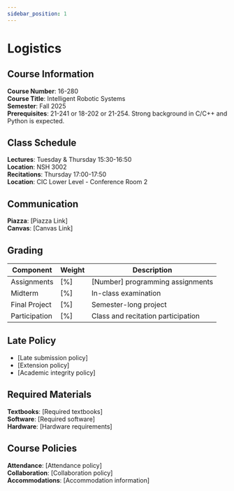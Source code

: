 ```yaml
---
sidebar_position: 1
---
```


# Logistics

## Course Information

**Course Number**: 16-280  
**Course Title**: Intelligent Robotic Systems  
**Semester**: Fall 2025  
**Prerequisites**: 21-241 or 18-202 or 21-254. Strong background in C/C++ and Python is expected.  

## Class Schedule

**Lectures**: Tuesday & Thursday 15:30-16:50  
**Location**: NSH 3002  
**Recitations**: Thursday 17:00-17:50  
**Location**: CIC Lower Level - Conference Room 2  

## Communication

**Piazza**: [Piazza Link]  
**Canvas**: [Canvas Link]  

## Grading

| Component | Weight | Description |
|-----------|---------|-------------|
| Assignments | [%] | [Number] programming assignments |
| Midterm | [%] | In-class examination |
| Final Project | [%] | Semester-long project |
| Participation | [%] | Class and recitation participation |

## Late Policy

- [Late submission policy]
- [Extension policy]
- [Academic integrity policy]

## Required Materials

**Textbooks**: [Required textbooks]  
**Software**: [Required software]  
**Hardware**: [Hardware requirements]

## Course Policies

**Attendance**: [Attendance policy]  
**Collaboration**: [Collaboration policy]  
**Accommodations**: [Accommodation information] 